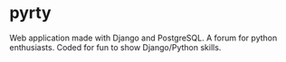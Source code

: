 # pyrty
Web application made with Django and PostgreSQL. A forum for python enthusiasts.
Coded for fun to show Django/Python skills.
